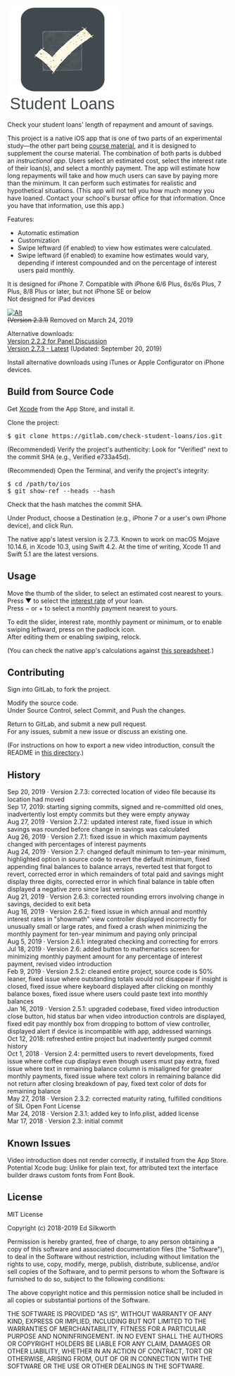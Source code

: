 <snippet>
<content>
 
# ![Alt](./app_icon_and_logo.png "Check Student Loans")

Check your student loans' length of repayment and amount of savings.<p>

This project is a native iOS app that is one of two parts of an experimental study&mdash;the other part being [course material](https://gitlab.com/check-student-loans/course-material "Click here to locate the course material."), and it is designed to supplement the course material.
The combination of both parts is dubbed an *instructional app*. Users select an estimated cost, select the interest rate of their loan(s), and select a monthly payment.
The app will estimate how long repayments will take and how much users can save by paying more than the minimum. It can perform such estimates for realistic and hypothetical situations.
(This app will not tell you how much money you have loaned. Contact your school's bursar office for that information. Once you have that information, use this app.)<p>

Features:
* Automatic estimation
* Customization
* Swipe leftward (if enabled) to view how estimates were calculated.
* Swipe leftward (if enabled) to examine how estimates would vary, depending if interest compounded and on the percentage of interest users paid monthly.

It is designed for iPhone 7. Compatible with iPhone 6/6 Plus, 6s/6s Plus, 7 Plus, 8/8 Plus or later, but not iPhone SE or below<br>
Not designed for iPad devices<p>

[![Alt](./badge-unavailable.png "Download on the App Store.")](https://itunes.apple.com/us/app/student-loans/id1260436932?mt=8)<br>
~~(Version 2.3.1)~~ Removed on March 24, 2019<p>

Alternative downloads:<br>
[Version 2.2.2 for Panel Discussion](./Archives/panel_discussion.ipa "Click here to access the download link.")<br>
[Version 2.7.3 - Latest](./Archives/latest.ipa "Click here to access the download link.") (Updated: September 20, 2019)<p>

Install alternative downloads using iTunes or Apple Configurator on iPhone devices.

## Build from Source Code

Get [Xcode](https://itunes.apple.com/us/app/xcode/id497799835?mt=12 "Click here to visit the App Store.") from the App Store, and install it.<p>

Clone the project:
<pre>
$ git clone https://gitlab.com/check-student-loans/ios.git
</pre>

(Recommended) Verify the project's authenticity: Look for "Verified" next to the commit SHA (e.g., Verified e733a45d).

(Recommended) Open the Terminal, and verify the project's integrity:
<pre>
$ cd /path/to/ios
$ git show-ref --heads --hash
</pre>
Check that the hash matches the commit SHA.<p>

Under Product, choose a Destination (e.g., iPhone 7 or a user's own iPhone device), and click Run.<p>

The native app's latest version is 2.7.3. Known to work on macOS Mojave 10.14.6, in Xcode 10.3, using Swift 4.2. At the time of writing, Xcode 11 and Swift 5.1 are the latest versions.

## Usage

Move the thumb of the slider, to select an estimated cost nearest to yours.<br>
Press &#x25BC; to select the [interest rate](https://studentaid.ed.gov/sa/types/loans/interest-rates "Click here to visit the office of Federal Student Aid.") of your loan.<br>
Press &minus; or &#43; to select a monthly payment nearest to yours.<p>

To edit the slider, interest rate, monthly payment or minimum, or to enable swiping leftward, press on the padlock icon.<br>
After editing them or enabling swiping, relock.<p>

(You can check the native app's calculations against [this spreadsheet](https://gitlab.com/check-student-loans/other-resources/blob/master/checking_calculations.xlsx "Click here to view the spreadsheet.").)

## Contributing

Sign into GitLab, to fork the project.<p>

Modify the source code.<br>
Under Source Control, select Commit, and Push the changes.<p>

Return to GitLab, and submit a new pull request.<br>
For any issues, submit a new issue or discuss an existing one.<p>

(For instructions on how to export a new video introduction, consult the README in [this directory](./Video/ "Click here to access the directory.").)

## History

Sep 20, 2019 &middot; Version 2.7.3: corrected location of video file because its location had moved<br>
Sep 17, 2019: starting signing commits, signed and re-committed old ones, inadvertently lost empty commits but they were empty anyway<br>
Aug 27, 2019 &middot; Version 2.7.2: updated interest rate, fixed issue in which savings was rounded before change in savings was calculated<br>
Aug 26, 2019 &middot; Version 2.7.1: fixed issue in which maximum payments changed with percentages of interest payments<br>
Aug 24, 2019 &middot; Version 2.7: changed default minimum to ten-year minimum, highlighted option in source code to revert the default minimum, fixed appending final balances to balance arrays, reverted test that forgot to revert, corrected error in which remainders of total paid and savings might display three digits, corrected error in which final balance in table often displayed a negative zero since last version<br>
Aug 21, 2019 &middot; Version 2.6.3: corrected rounding errors involving change in savings, decided to exit beta<br>
Aug 16, 2019 &middot; Version 2.6.2: fixed issue in which annual and monthly interest rates in "showmath" view controller displayed incorrectly for unusually small or large rates, and fixed a crash when minimizing the monthly payment for ten-year minimum and paying only principal<br>
Aug 5, 2019 &middot; Version 2.6.1: integrated checking and correcting for errors<br>
Jul 18, 2019 &middot; Version 2.6: added button to mathematics screen for minimizing monthly payment amount for any percentage of interest payment, revised video introduction<br>
Feb 9, 2019 &middot; Version 2.5.2: cleaned entire project, source code is 50% leaner, fixed issue where outstanding totals would not disappear if insight is closed, fixed issue where keyboard displayed after clicking on monthly balance boxes, fixed issue where users could paste text into monthly balances<br>
Jan 16, 2019 &middot; Version 2.5.1: upgraded codebase, fixed video introduction close button, hid status bar when video introduction controls are displayed, fixed edit pay monthly box from dropping to bottom of view controller, displayed alert if device is incompatible with app, addressed warnings<br>
Oct 12, 2018: refreshed entire project but inadvertently purged commit history<br>
Oct 1, 2018 &middot; Version 2.4: permitted users to revert developments, fixed issue where coffee cup displays even though users must pay extra, fixed issue where text in remaining balance column is misaligned for greater monthly payments, fixed issue where text colors in remaining balance did not return after closing breakdown of pay, fixed text color of dots for remaining balance<br>
May 27, 2018 &middot; Version 2.3.2: corrected maturity rating, fulfilled conditions of SIL Open Font License<br>
Mar 24, 2018 &middot; Version 2.3.1: added key to Info.plist, added license<br>
Mar 17, 2018 &middot; Version 2.3: initial commit

## Known Issues

Video introduction does not render correctly, if installed from the App Store.<br>
Potential Xcode bug: Unlike for plain text, for attributed text the interface builder draws custom fonts from Font Book.

## License

MIT License

Copyright (c) 2018-2019 Ed Silkworth

Permission is hereby granted, free of charge, to any person obtaining a copy
of this software and associated documentation files (the "Software"), to deal
in the Software without restriction, including without limitation the rights
to use, copy, modify, merge, publish, distribute, sublicense, and/or sell
copies of the Software, and to permit persons to whom the Software is
furnished to do so, subject to the following conditions:

The above copyright notice and this permission notice shall be included in all
copies or substantial portions of the Software.

THE SOFTWARE IS PROVIDED "AS IS", WITHOUT WARRANTY OF ANY KIND, EXPRESS OR
IMPLIED, INCLUDING BUT NOT LIMITED TO THE WARRANTIES OF MERCHANTABILITY,
FITNESS FOR A PARTICULAR PURPOSE AND NONINFRINGEMENT. IN NO EVENT SHALL THE
AUTHORS OR COPYRIGHT HOLDERS BE LIABLE FOR ANY CLAIM, DAMAGES OR OTHER
LIABILITY, WHETHER IN AN ACTION OF CONTRACT, TORT OR OTHERWISE, ARISING FROM,
OUT OF OR IN CONNECTION WITH THE SOFTWARE OR THE USE OR OTHER DEALINGS IN THE
SOFTWARE.

</content>
</snippet>
